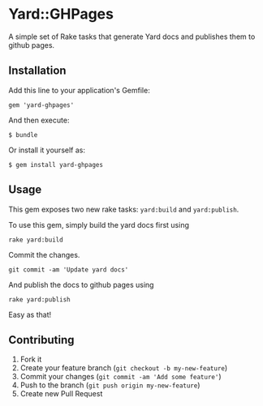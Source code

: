 # Yard::GHPages

A simple set of Rake tasks that generate Yard docs and publishes them to github
pages.

## Installation

Add this line to your application's Gemfile:

    gem 'yard-ghpages'

And then execute:

    $ bundle

Or install it yourself as:

    $ gem install yard-ghpages

## Usage

This gem exposes two new rake tasks: `yard:build` and `yard:publish`.

To use this gem, simply build the yard docs first using
```
rake yard:build
```

Commit the changes.
```
git commit -am 'Update yard docs'
```

And publish the docs to github pages using
```
rake yard:publish
```

Easy as that!

## Contributing

1. Fork it
2. Create your feature branch (`git checkout -b my-new-feature`)
3. Commit your changes (`git commit -am 'Add some feature'`)
4. Push to the branch (`git push origin my-new-feature`)
5. Create new Pull Request
